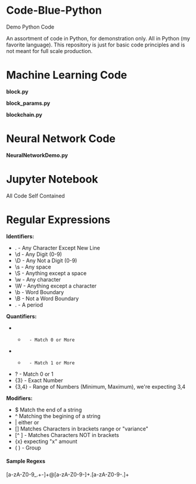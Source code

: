 Code-Blue-Python
================

Demo Python Code

An assortment of code in Python, for demonstration only.  All in Python
(my favorite language).  This repository is just for basic code principles 
and is not meant for full scale production.

Machine Learning Code
=====================
**block.py**

**block_params.py**

**blockchain.py**

Neural Network Code
====================
**NeuralNetworkDemo.py**

Jupyter Notebook
=====================

All Code Self Contained

Regular Expressions
======================
**Identifiers:**
+ .     - Any Character Except New Line
+ \d 		- Any Digit (0-9)
+ \D 		- Any Not a Digit (0-9)
+ \s    - Any space
+ \S    - Anything except a space
+ \w    - Any character
+ \W    - Anything except a character
+ \b    - Word Boundary
+ \B    - Not a Word Boundary
+ \.    - A period

**Quantifiers:**
+  *       - Match 0 or More
+  +       - Match 1 or More
+  ?       - Match 0 or 1
+  {3}     - Exact Number
+  {3,4}   - Range of Numbers (Minimum, Maximum), we're expecting 3,4


**Modifiers:**
+ $ Match the end of a string
+ ^ Matching the begining of a string
+ | either or
+ [] Matches Characters in brackets range or "variance"
+ [^ ]    - Matches Characters NOT in brackets
+ {x} expecting "x" amount
+ ( )     - Group





#### Sample Regexs ####

[a-zA-Z0-9_.+-]+@[a-zA-Z0-9-]+\.[a-zA-Z0-9-.]+
